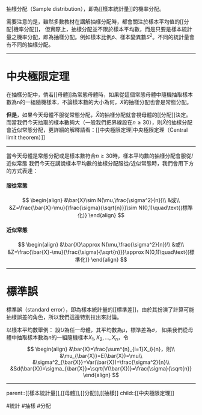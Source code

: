 抽樣分配（Sample distribution），即為[[樣本統計量]]的機率分配。

需要注意的是，雖然多數教材在講解抽樣分配時，都會關注於樣本平均值的[[分配|機率分配]]，
但實際上，抽樣分配並不限於樣本平均數，而是只要是樣本統計量之機率分配，即為抽樣分配。例如樣本比例$\hat{p}$、樣本變異數$S^2$。不同的統計量會有不同的抽樣分配。
- - - 
# 中央極限定理
在抽樣分配中，倘若[[母體]]為常態母體時，如果從這個常態母體中隨機抽取樣本數為n的一組隨機樣本，不論樣本數的大小為何，$\bar{X}$的抽樣分配也會是常態分配。

**但是**，如果今天母體不服從常態分配，$\bar{X}$的抽樣分配就會視母體的[[分配]]決定。而當我們今天抽取的樣本數夠大（一般我們把界線設在$n \geq 30$），則$\bar{X}$的抽樣分配會近似常態分配，更詳細的解釋請看：[[中央極限定理|中央極限定理（Central limit theorem）]]
- - -
當今天母體是常態分配或是樣本數符合$n\geq30$時，樣本平均數的抽樣分配會服從/近似常態
我們今天在講說樣本平均數的抽樣分配服從/近似常態時，我們會用下方的方式表達：

#### 服從常態
$$
\begin{align}
&\bar{X}\sim N(\mu,\frac{\sigma^2}{n})\\
&或\\
&Z=\frac{\bar{X}-\mu}{\frac{\sigma}{\sqrt{n}}}\sim N(0,1)\quad\text{(標準化)}
\end{align}
$$
#### 近似常態
$$
\begin{align}
&\bar{X}\approx N(\mu,\frac{\sigma^2}{n})\\
&或\\
&Z=\frac{\bar{X}-\mu}{\frac{\sigma}{\sqrt{n}}}\approx N(0,1)\quad\text{(標準化)}
\end{align}
$$
- - -
# 標準誤
標準誤（standard error），即為樣本統計量的[[標準差]]，由於其扮演了計算可能抽樣誤差的角色，所以我們這邊特別拉出來討論。

以樣本平均數舉例：
設$U$為任一母體，其平均數為$\mu$，標準差為$\sigma$，
如果我們從母體中抽取樣本數為$n$的一組隨機樣本$X_1,X_2,\ldots,X_n$，令
$$
\begin{align}
&\bar{X}=\frac{\sum^{n}_{i=1}X_i}{n}，則\\
&\mu_{\bar{X}}=E(\bar{X})=\mu\\
&\sigma^2_{\bar{X}}=Var(\bar{X})=\frac{\sigma^2}{n}\\
&Sd(\bar{X})=\sigma_{\bar{X}}=\sqrt{V(\bar{X})}=\frac{\sigma}{\sqrt{n}}
\end{align}
$$
- - -
parent::[[樣本統計量]],[[母體]],[[分配]],[[抽樣]]
child::[[中央極限定理]]

#統計 #抽樣 #分配